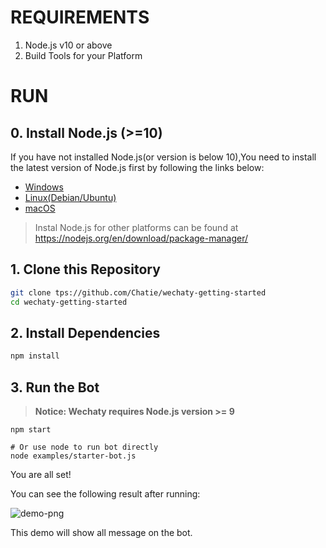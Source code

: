 # REQUIREMENTS

1. Node.js v10 or above
2. Build Tools for your Platform

# RUN

## 0. Install Node.js (>=10)

If you have not installed Node.js(or version is below 10),You need to install the latest version of Node.js first by following the links below:

* [Windows](https://nodejs.org/en/download/package-manager/#windows)
* [Linux(Debian/Ubuntu)](https://nodejs.org/en/download/package-manager/#debian-and-ubuntu-based-linux-distributions)
* [macOS](https://nodejs.org/en/download/package-manager/#macos)

> Instal Node.js for other platforms can be found at <https://nodejs.org/en/download/package-manager/>

## 1. Clone this Repository

```sh
git clone tps://github.com/Chatie/wechaty-getting-started
cd wechaty-getting-started
```

## 2. Install Dependencies

```sh
npm install
```

## 3. Run the Bot
> **Notice: Wechaty requires Node.js version >= 9**

```shell
npm start

# Or use node to run bot directly
node examples/starter-bot.js
```

You are all set!

You can see the following result after running:

![demo-png](https://chatie.io/wechaty-getting-started/demo.png)

This demo will show all message on the bot.